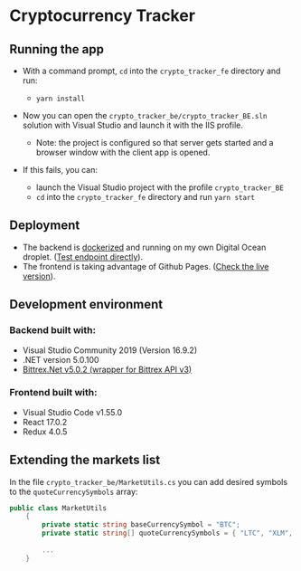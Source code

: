 # Cryptocurrency Tracker

## Running the app
- With a command prompt, `cd` into the `crypto_tracker_fe` directory and run: 
    - `yarn install`

- Now you can open the `crypto_tracker_be/crypto_tracker_BE.sln` solution with Visual Studio and launch it with the IIS profile.
  - Note: the project is configured so that server gets started and a browser window with the client app is opened.

- If this fails, you can:
  - launch the Visual Studio project with the profile `crypto_tracker_BE`
  - `cd` into the `crypto_tracker_fe` directory and run `yarn start`

## Deployment
- The backend is [dockerized](https://landroe.com/posts/dockerize-and-deploy-asp-net-core-app-to-digital-ocean/) and running on my own Digital Ocean droplet. ([Test endpoint directly](http://165.227.107.127:5000/api/Ticks)).
- The frontend is taking advantage of Github Pages. ([Check the live version](https://linomp.github.io/crypto_tracker/)).

## Development environment

### Backend built with:
- Visual Studio Community 2019 (Version 16.9.2)
- .NET version 5.0.100
- [Bittrex.Net v5.0.2 (wrapper for Bittrex API v3)](https://github.com/JKorf/Bittrex.Net)

### Frontend built with:
- Visual Studio Code v1.55.0
- React 17.0.2
- Redux 4.0.5

## Extending the markets list

In the file `crypto_tracker_be/MarketUtils.cs` you can add desired symbols to the `quoteCurrencySymbols` array:
```csharp
public class MarketUtils
    {
        private static string baseCurrencySymbol = "BTC";
        private static string[] quoteCurrencySymbols = { "LTC", "XLM", "ETH", "NEO", "ADA" };
        
        ...
    }
```
  